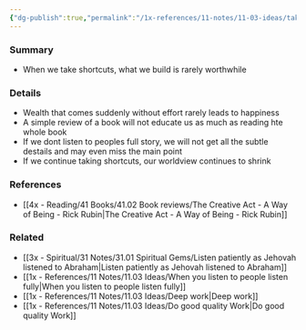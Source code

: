 ```yaml
---
{"dg-publish":true,"permalink":"/1x-references/11-notes/11-03-ideas/taking-shortcuts-shrinks-our-worldview/","title":"Taking shortcuts shrinks our worldview","dgShowBacklinks":false}
---
```



### Summary
- When we take shortcuts, what we build is rarely worthwhile

### Details
- Wealth that comes suddenly without effort rarely leads to happiness
- A simple review of a book will not educate us as much as reading hte whole book
- If we dont listen to peoples full story, we will not get all the subtle destails and may even miss the main point
- If we continue taking shortcuts, our worldview continues to shrink

### References
- [[4x - Reading/41 Books/41.02 Book reviews/The Creative Act - A Way of Being - Rick Rubin\|The Creative Act - A Way of Being - Rick Rubin]]

### Related
- [[3x - Spiritual/31 Notes/31.01 Spiritual Gems/Listen patiently as Jehovah listened to Abraham\|Listen patiently as Jehovah listened to Abraham]]
- [[1x - References/11 Notes/11.03 Ideas/When you listen to people listen fully\|When you listen to people listen fully]]
- [[1x - References/11 Notes/11.03 Ideas/Deep work\|Deep work]]
- [[1x - References/11 Notes/11.03 Ideas/Do good quality Work\|Do good quality Work]]